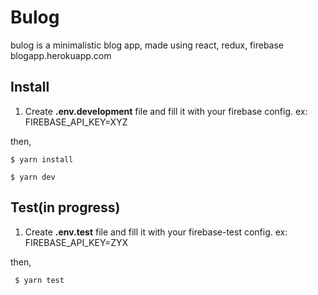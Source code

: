 # Bulog
bulog is a minimalistic blog app, made using react, redux, firebase 
blogapp.herokuapp.com

## Install

 1. Create **.env.development** file and fill it with your firebase config.
 ex: FIREBASE_API_KEY=XYZ
 
 then,
 
    $ yarn install

    $ yarn dev

## Test(in progress)

 1. Create **.env.test** file and fill it with your firebase-test config.
 ex: FIREBASE_API_KEY=ZYX
 
  then,
    
     $ yarn test

   
